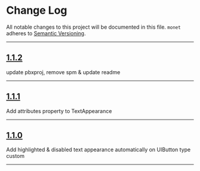 # Change Log

All notable changes to this project will be documented in this file.
`monet` adheres to [Semantic Versioning](http://semver.org/).

---

## [1.1.2](https://github.com/Digipolitan/monet/releases/tag/v1.1.2)

update pbxproj, remove spm & update readme

---

## [1.1.1](https://github.com/Digipolitan/monet/releases/tag/v1.1.1)

Add attributes property to TextAppearance

---

## [1.1.0](https://github.com/Digipolitan/monet/releases/tag/v1.1.0)

Add highlighted & disabled text appearance automatically on UIButton type custom

---
